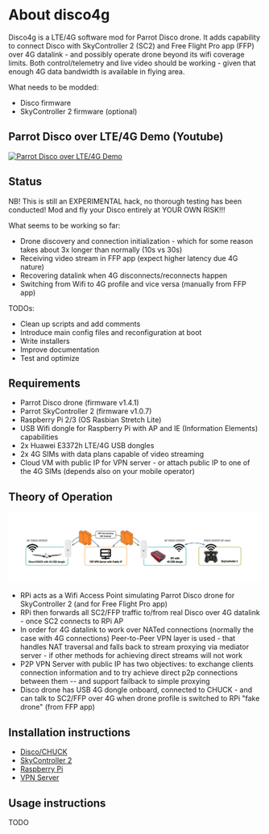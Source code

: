 # About disco4g

Disco4g is a LTE/4G software mod for Parrot Disco drone. It adds capability to connect Disco with SkyController 2 (SC2) and Free Flight Pro app (FFP) over 4G datalink - and possibly operate drone beyond its wifi coverage limits. Both control/telemetry and live video should be working - given that enough 4G data bandwidth is available in flying area.

What needs to be modded:
* Disco firmware
* SkyController 2 firmware (optional)

## Parrot Disco over LTE/4G Demo (Youtube)

[![Parrot Disco over LTE/4G Demo](https://img.youtube.com/vi/1Txyy7Xstms/0.jpg)](https://www.youtube.com/watch?v=1Txyy7Xstms)

## Status

NB! This is still an EXPERIMENTAL hack, no thorough testing has been conducted! Mod and fly your Disco entirely at YOUR OWN RISK!!!

What seems to be working so far:
* Drone discovery and connection initialization - which for some reason takes about 3x longer than normally (10s vs 30s)
* Receiving video stream in FFP app (expect higher latency due 4G nature)
* Recovering datalink when 4G disconnects/reconnects happen
* Switching from Wifi to 4G profile and vice versa (manually from FFP app)

TODOs:
* Clean up scripts and add comments
* Introduce main config files and reconfiguration at boot
* Write installers
* Improve documentation
* Test and optimize

## Requirements

* Parrot Disco drone (firmware v1.4.1)
* Parrot SkyController 2 (firmware v1.0.7)
* Raspberry Pi 2/3 (OS Rasbian Stretch Lite)
* USB Wifi dongle for Raspberry Pi with AP and IE (Information Elements) capabilities
* 2x Huawei E3372h LTE/4G USB dongles
* 2x 4G SIMs with data plans capable of video streaming
* Cloud VM with public IP for VPN server - or attach public IP to one of the 4G SIMs (depends also on your mobile operator)

## Theory of Operation

![lte mod diagram](images/lte-mod-diagram.png)

* RPi acts as a Wifi Access Point simulating Parrot Disco drone for SkyController 2 (and for Free Flight Pro app)
* RPi then forwards all SC2/FFP traffic to/from real Disco over 4G datalink - once SC2 connects to RPi AP
* In order for 4G datalink to work over NATed connections (normally the case with 4G connections) Peer-to-Peer VPN layer is used - that handles NAT traversal and falls back to stream proxying via mediator server - if other methods for achieving direct streams will not work
* P2P VPN Server with public IP has two objectives: to exchange clients connection information and to try achieve direct p2p connections between them -- and support failback to simple proxying
* Disco drone has USB 4G dongle onboard, connected to CHUCK - and can talk to SC2/FFP over 4G when drone profile is switched to RPi "fake drone" (from FFP app)

## Installation instructions

* [Disco/CHUCK](Disco/README.md)
* [SkyController 2](SC2/README.md)
* [Raspberry Pi](RPi/README.md)
* [VPN Server](VPN/README.md)

## Usage instructions

TODO
